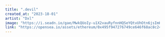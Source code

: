 ```yaml
---
title: ".devil"
created_at: "2023-18-01"
artist: "Dxl"
image: "https://i.seadn.io/gae/MwkQUoIy-u1X2vauRyfnnHQSeYQtvUhOtn6jsImHEdgJGmvYbjd-D-J3cwUa07gVqC2SLy9rxB_5QHwl5PwuYD3zEsz6NVJ9ISsBxg?auto=format&w=1000"
link: "https://opensea.io/assets/ethereum/0x495f947276749ce646f68ac8c248420045cb7b5e/30308823913561844783078551781671602747242701333062520195828502926580934246401"
---
```

